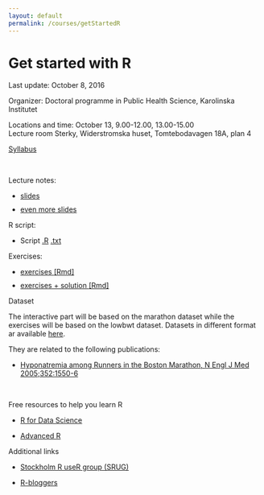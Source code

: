 ```yaml
---
layout: default
permalink: /courses/getStartedR
---
```


Get started with R
========


 Last update: October 8, 2016

Organizer: Doctoral programme in Public Health Science, Karolinska Institutet

Locations and time: October 13, 9.00-12.00, 13.00-15.00  
Lecture room Sterky, Widerstromska huset, Tomtebodavagen 18A, plan 4

[Syllabus](http://alecri.github.io/courses/getStartedR_folder/getStartedR_syllabus.pdf)

<br>

 Lecture notes:

<ul class="fa-ul">
<li><a href="http://rpubs.com/alecri/getStartedR" target="_blank"><i class="fa-li fa fa-file-text"></i> slides </a> 
</li>
<div style="height:10px"></div>

<li><a href="http://rpubs.com/alecri/introR" target="_blank"><i class="fa-li fa fa-file-text"></i> even more slides </a> 
</li>
</ul>


 R script:

- Script [.R](http://alecri.github.io/courses/getStartedR_folder/code.R) [.txt](http://alecri.github.io/courses/getStartedR_folder/code.txt)

 Exercises:

<ul class="fa-ul">
<li><a href="http://alecri.github.io/courses/getStartedR_folder/ex_getStartedR.pdf" target="_blank"><i class="fa-li fa fa-file-text"></i> exercises </a> 
<a href="http://alecri.github.io/courses/getStartedR_folder/ex_getStartedR.Rmd" target="_blank"> [Rmd] </a> 
</li>
<div style="height:10px"></div>

<li><a href="http://alecri.github.io/courses/getStartedR_folder/ex_getStartedR_solution.pdf" target="_blank"><i class="fa-li fa fa-file-text"></i> exercises + solution </a> 
<a href="http://alecri.github.io/courses/getStartedR_folder/ex_getStartedR_solution.Rmd" target="_blank"> [Rmd] </a> 
</li>
</ul>

 Dataset

The interactive part will be based on the marathon dataset while the exercises will be based on the lowbwt dataset. Datasets in different format ar available [here](http://alecri.github.io/data/).

They are related to the following publications:

- [Hyponatremia among Runners in the Boston Marathon, N Engl J Med 2005;352:1550-6](http://alecri.github.io/downloads/hyponatremia.pdf)


<br>

 Free resources to help you learn R

- [R for Data Science](http://r4ds.had.co.nz/)

- [Advanced R](http://adv-r.had.co.nz/)


 Additional links

- [Stockholm R useR group (SRUG)](http://www.meetup.com/StockholmR/)

- [R-bloggers](https://www.r-bloggers.com/)